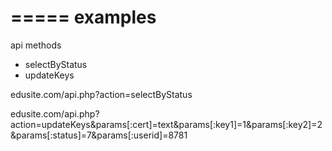 =====
examples
=====

api methods

 - selectByStatus
 - updateKeys

edusite.com/api.php?action=selectByStatus

edusite.com/api.php?action=updateKeys&params[:cert]=text&params[:key1]=1&params[:key2]=2&params[:status]=7&params[:userid]=8781

